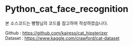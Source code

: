 # Python_cat_face_recognition

본 소스코드는 빵형님의 코드를 참고하여 작성하였습니다.

Github : https://github.com/kairess/cat_hipsterizer  
Dataset : https://www.kaggle.com/crawford/cat-dataset  
